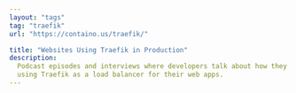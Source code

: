 ```yaml
---
layout: "tags"
tag: "traefik"
url: "https://containo.us/traefik/"

title: "Websites Using Traefik in Production"
description:
  Podcast episodes and interviews where developers talk about how they are
  using Traefik as a load balancer for their web apps.
---
```

